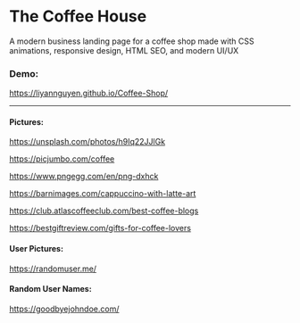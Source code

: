 # The Coffee House

A modern business landing page for a coffee shop made with CSS animations, responsive
design, HTML SEO, and modern UI/UX

### Demo:
https://liyannguyen.github.io/Coffee-Shop/

---

#### Pictures:

https://unsplash.com/photos/h9Iq22JJlGk

https://picjumbo.com/coffee

https://www.pngegg.com/en/png-dxhck

https://barnimages.com/cappuccino-with-latte-art

https://club.atlascoffeeclub.com/best-coffee-blogs

https://bestgiftreview.com/gifts-for-coffee-lovers


#### User Pictures:

https://randomuser.me/

#### Random User Names:

https://goodbyejohndoe.com/
